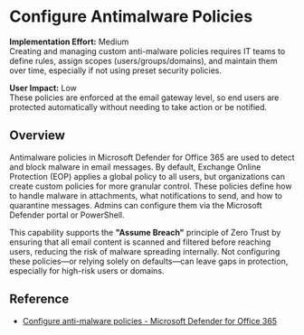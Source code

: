 # Configure Antimalware Policies

**Implementation Effort:** Medium  
Creating and managing custom anti-malware policies requires IT teams to define rules, assign scopes (users/groups/domains), and maintain them over time, especially if not using preset security policies.

**User Impact:** Low  
These policies are enforced at the email gateway level, so end users are protected automatically without needing to take action or be notified.

## Overview

Antimalware policies in Microsoft Defender for Office 365 are used to detect and block malware in email messages. By default, Exchange Online Protection (EOP) applies a global policy to all users, but organizations can create custom policies for more granular control. These policies define how to handle malware in attachments, what notifications to send, and how to quarantine messages. Admins can configure them via the Microsoft Defender portal or PowerShell.

This capability supports the **"Assume Breach"** principle of Zero Trust by ensuring that all email content is scanned and filtered before reaching users, reducing the risk of malware spreading internally. Not configuring these policies—or relying solely on defaults—can leave gaps in protection, especially for high-risk users or domains.

## Reference

- [Configure anti-malware policies - Microsoft Defender for Office 365](https://learn.microsoft.com/en-us/defender-office-365/anti-malware-policies-configure)  


